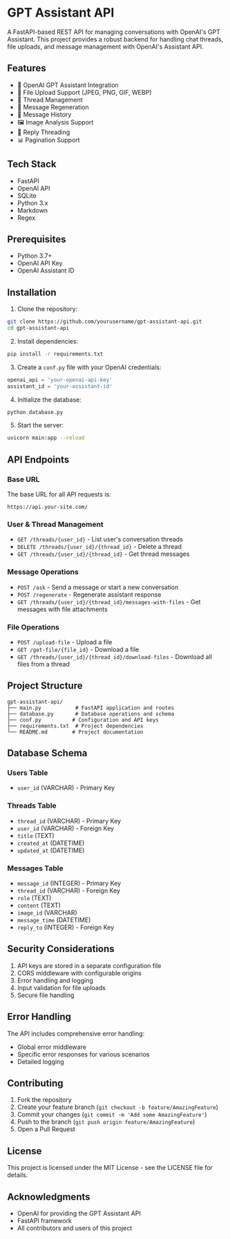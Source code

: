 # GPT Assistant API

A FastAPI-based REST API for managing conversations with OpenAI's GPT Assistant. This project provides a robust backend for handling chat threads, file uploads, and message management with OpenAI's Assistant API.

## Features

- 🤖 OpenAI GPT Assistant Integration
- 📁 File Upload Support (JPEG, PNG, GIF, WEBP)
- 💬 Thread Management
- 🔄 Message Regeneration
- 📝 Message History
- 🖼️ Image Analysis Support
- 🔗 Reply Threading
- 📊 Pagination Support

## Tech Stack

- FastAPI
- OpenAI API
- SQLite
- Python 3.x
- Markdown
- Regex

## Prerequisites

- Python 3.7+
- OpenAI API Key
- OpenAI Assistant ID

## Installation

1. Clone the repository:
```bash
git clone https://github.com/yourusername/gpt-assistant-api.git
cd gpt-assistant-api
```

2. Install dependencies:
```bash
pip install -r requirements.txt
```

3. Create a `conf.py` file with your OpenAI credentials:
```python
openai_api = 'your-openai-api-key'
assistant_id = 'your-assistant-id'
```

4. Initialize the database:
```bash
python database.py
```

5. Start the server:
```bash
uvicorn main:app --reload
```

## API Endpoints

### Base URL

The base URL for all API requests is:

```
https://api.your-site.com/
```

### User & Thread Management

- `GET /threads/{user_id}` - List user's conversation threads
- `DELETE /threads/{user_id}/{thread_id}` - Delete a thread
- `GET /threads/{user_id}/{thread_id}` - Get thread messages

### Message Operations

- `POST /ask` - Send a message or start a new conversation
- `POST /regenerate` - Regenerate assistant response
- `GET /threads/{user_id}/{thread_id}/messages-with-files` - Get messages with file attachments

### File Operations

- `POST /upload-file` - Upload a file
- `GET /get-file/{file_id}` - Download a file
- `GET /threads/{user_id}/{thread_id}/download-files` - Download all files from a thread

## Project Structure

```
gpt-assistant-api/
├── main.py           # FastAPI application and routes
├── database.py       # Database operations and schema
├── conf.py          # Configuration and API keys
├── requirements.txt  # Project dependencies
└── README.md        # Project documentation
```

## Database Schema

### Users Table
- `user_id` (VARCHAR) - Primary Key

### Threads Table
- `thread_id` (VARCHAR) - Primary Key
- `user_id` (VARCHAR) - Foreign Key
- `title` (TEXT)
- `created_at` (DATETIME)
- `updated_at` (DATETIME)

### Messages Table
- `message_id` (INTEGER) - Primary Key
- `thread_id` (VARCHAR) - Foreign Key
- `role` (TEXT)
- `content` (TEXT)
- `image_id` (VARCHAR)
- `message_time` (DATETIME)
- `reply_to` (INTEGER) - Foreign Key

## Security Considerations

1. API keys are stored in a separate configuration file
2. CORS middleware with configurable origins
3. Error handling and logging
4. Input validation for file uploads
5. Secure file handling

## Error Handling

The API includes comprehensive error handling:
- Global error middleware
- Specific error responses for various scenarios
- Detailed logging

## Contributing

1. Fork the repository
2. Create your feature branch (`git checkout -b feature/AmazingFeature`)
3. Commit your changes (`git commit -m 'Add some AmazingFeature'`)
4. Push to the branch (`git push origin feature/AmazingFeature`)
5. Open a Pull Request

## License

This project is licensed under the MIT License - see the LICENSE file for details.

## Acknowledgments

- OpenAI for providing the GPT Assistant API
- FastAPI framework
- All contributors and users of this project
